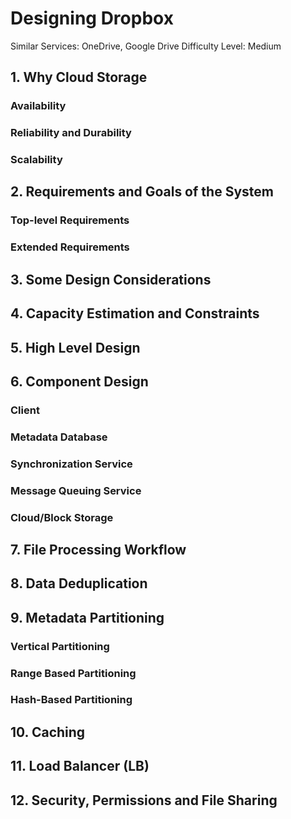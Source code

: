 # Designing Dropbox

Similar Services: OneDrive, Google Drive
Difficulty Level: Medium

## 1. Why Cloud Storage

### Availability

### Reliability and Durability

### Scalability

## 2. Requirements and Goals of the System

### Top-level Requirements

### Extended Requirements

## 3. Some Design Considerations

## 4. Capacity Estimation and Constraints

## 5. High Level Design

## 6. Component Design

### Client

### Metadata Database

### Synchronization Service

### Message Queuing Service

### Cloud/Block Storage

## 7. File Processing Workflow

## 8. Data Deduplication

## 9. Metadata Partitioning

### Vertical Partitioning

### Range Based Partitioning

### Hash-Based Partitioning

## 10. Caching

## 11. Load Balancer (LB)

## 12. Security, Permissions and File Sharing